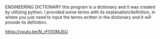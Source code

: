 ENGINEERING DICTIONARY
this program is a dictionary
and it was created by utilizing python.
I provided some terms with its explanation/definition,
in where you just need to input the terms written in the dictionary
and it will provide its definition.

https://youtu.be/N_rF51OMJSU
